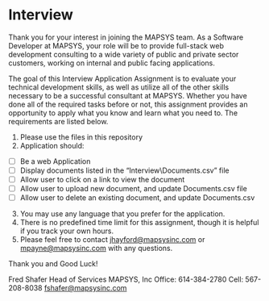 # Interview
Thank you for your interest in joining the MAPSYS team.  As a Software Developer at MAPSYS, your role will be to provide full-stack web development consulting to a wide variety of public and private sector customers, working on internal and public facing applications.   

The goal of this Interview Application Assignment is to evaluate your technical development skills, as well as utilize all of the other skills necessary to be a successful consultant at MAPSYS.  Whether you have done all of the required tasks before or not, this assignment provides an opportunity to apply what you know and learn what you need to.  The requirements are listed below.
1. Please use the files in this repository
2. Application should:
  - [ ] Be a web Application
  - [ ] Display documents listed in the “Interview\Documents.csv” file
  - [ ] Allow user to click on a link to view the document
  - [ ] Allow user to upload new document, and update Documents.csv file
  - [ ] Allow user to delete an existing document, and update Documents.csv
3. You may use any language that you prefer for the application.
4. There is no predefined time limit for this assignment, though it is helpful if you track your own hours.
5. Please feel free to contact jhayford@mapsysinc.com or mpayne@mapsysinc.com with any questions.

Thank you and Good Luck!


Fred Shafer
Head of Services
MAPSYS, Inc
Office: 614-384-2780 
Cell:    567-208-8038
fshafer@mapsysinc.com
